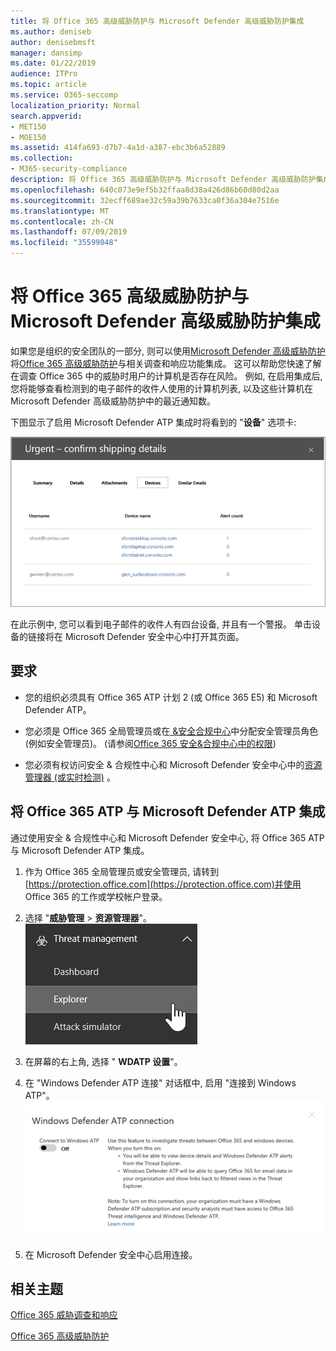 ```yaml
---
title: 将 Office 365 高级威胁防护与 Microsoft Defender 高级威胁防护集成
ms.author: deniseb
author: denisebmsft
manager: dansimp
ms.date: 01/22/2019
audience: ITPro
ms.topic: article
ms.service: O365-seccomp
localization_priority: Normal
search.appverid:
- MET150
- MOE150
ms.assetid: 414fa693-d7b7-4a1d-a387-ebc3b6a52889
ms.collection:
- M365-security-compliance
description: 将 Office 365 高级威胁防护与 Microsoft Defender 高级威胁防护集成, 以查看更详细的威胁管理信息。
ms.openlocfilehash: 640c073e9ef5b32ffaa8d38a426d86b60d80d2aa
ms.sourcegitcommit: 32ecff689ae32c59a39b7633ca0f36a304e7516e
ms.translationtype: MT
ms.contentlocale: zh-CN
ms.lasthandoff: 07/09/2019
ms.locfileid: "35599048"
---
```

# <a name="integrate-office-365-advanced-threat-protection-with-microsoft-defender-advanced-threat-protection"></a>将 Office 365 高级威胁防护与 Microsoft Defender 高级威胁防护集成

如果您是组织的安全团队的一部分, 则可以使用[Microsoft Defender 高级威胁防护](https://docs.microsoft.com/windows/security/threat-protection/microsoft-defender-atp/microsoft-defender-advanced-threat-protection)将[Office 365 高级威胁防护](office-365-atp.md)与相关调查和响应功能集成。 这可以帮助您快速了解在调查 Office 365 中的威胁时用户的计算机是否存在风险。 例如, 在启用集成后, 您将能够查看检测到的电子邮件的收件人使用的计算机列表, 以及这些计算机在 Microsoft Defender 高级威胁防护中的最近通知数。
  
下图显示了启用 Microsoft Defender ATP 集成时将看到的 "**设备**" 选项卡:
  
![启用 Microsoft Defender ATP 后, 你可以查看包含警报的计算机列表。](media/fec928ea-8f0c-44d7-80b9-a2e0a8cd4e89.PNG)
  
在此示例中, 您可以看到电子邮件的收件人有四台设备, 并且有一个警报。 单击设备的链接将在 Microsoft Defender 安全中心中打开其页面。
  
## <a name="requirements"></a>要求

- 您的组织必须具有 Office 365 ATP 计划 2 (或 Office 365 E5) 和 Microsoft Defender ATP。
    
- 您必须是 Office 365 全局管理员或在[ &amp;安全合规中心](https://protection.office.com)中分配安全管理员角色 (例如安全管理员)。 (请参阅[Office 365 安全&amp;合规中心中的权限](permissions-in-the-security-and-compliance-center.md))
    
- 您必须有权访问安全 & 合规性中心和 Microsoft Defender 安全中心中的[资源管理器 (或实时检测)](threat-explorer.md) 。
    
## <a name="to-integrate-office-365-atp-with-microsoft-defender-atp"></a>将 Office 365 ATP 与 Microsoft Defender ATP 集成

通过使用安全 & 合规性中心和 Microsoft Defender 安全中心, 将 Office 365 ATP 与 Microsoft Defender ATP 集成。
  
1. 作为 Office 365 全局管理员或安全管理员, 请转到[https://protection.office.com](https://protection.office.com)并使用 Office 365 的工作或学校帐户登录。
    
2. 选择 "**威胁管理** \> **资源管理器**"。<br>![威胁管理菜单中的资源管理器](media/ThreatMgmt-Explorer-nav.png)<br>
    
3. 在屏幕的右上角, 选择 " **WDATP 设置**"。
    
4. 在 "Windows Defender ATP 连接" 对话框中, 启用 "连接到 Windows ATP"。<br>![Microsoft Defender ATP 连接](media/Explorer-WDATPConnection-dialog.png)<br>
    
5. 在 Microsoft Defender 安全中心启用连接。

  
## <a name="related-topics"></a>相关主题

[Office 365 威胁调查和响应](office-365-ti.md)
  
[Office 365 高级威胁防护](office-365-atp.md)
  

